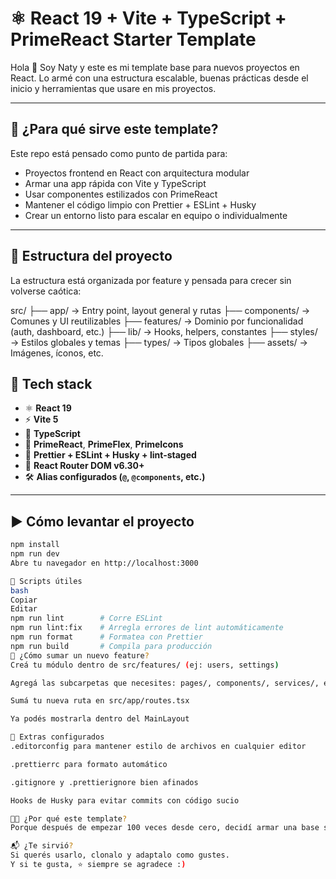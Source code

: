 # ⚛️ React 19 + Vite + TypeScript + PrimeReact Starter Template

Hola 👋 Soy Naty y este es mi template base para nuevos proyectos en React. Lo armé con una estructura escalable, buenas prácticas desde el inicio y herramientas que usare en mis proyectos.

---

## 🚀 ¿Para qué sirve este template?

Este repo está pensado como punto de partida para:

- Proyectos frontend en React con arquitectura modular
- Armar una app rápida con Vite y TypeScript
- Usar componentes estilizados con PrimeReact
- Mantener el código limpio con Prettier + ESLint + Husky
- Crear un entorno listo para escalar en equipo o individualmente

---

## 🧱 Estructura del proyecto

La estructura está organizada por feature y pensada para crecer sin volverse caótica:

src/
├── app/ → Entry point, layout general y rutas
├── components/ → Comunes y UI reutilizables
├── features/ → Dominio por funcionalidad (auth, dashboard, etc.)
├── lib/ → Hooks, helpers, constantes
├── styles/ → Estilos globales y temas
├── types/ → Tipos globales
├── assets/ → Imágenes, íconos, etc.

## 🔧 Tech stack

- ⚛️ **React 19**
- ⚡ **Vite 5**
- 📘 **TypeScript**
- 🎨 **PrimeReact**, **PrimeFlex**, **PrimeIcons**
- 🧹 **Prettier + ESLint + Husky + lint-staged**
- 🔗 **React Router DOM v6.30+**
- 🛠️ **Alias configurados (`@`, `@components`, etc.)**

---

## ▶️ Cómo levantar el proyecto

```bash
npm install
npm run dev
Abre tu navegador en http://localhost:3000

🧪 Scripts útiles
bash
Copiar
Editar
npm run lint        # Corre ESLint
npm run lint:fix    # Arregla errores de lint automáticamente
npm run format      # Formatea con Prettier
npm run build       # Compila para producción
🧩 ¿Cómo sumar un nuevo feature?
Creá tu módulo dentro de src/features/ (ej: users, settings)

Agregá las subcarpetas que necesites: pages/, components/, services/, etc.

Sumá tu nueva ruta en src/app/routes.tsx

Ya podés mostrarla dentro del MainLayout

📝 Extras configurados
.editorconfig para mantener estilo de archivos en cualquier editor

.prettierrc para formato automático

.gitignore y .prettierignore bien afinados

Hooks de Husky para evitar commits con código sucio

👩‍💻 ¿Por qué este template?
Porque después de empezar 100 veces desde cero, decidí armar una base sólida que realmente funcione, ordene el desarrollo y ahorre tiempo. Esta idea nace también de una necesidad identificada en mi equipo de trabajo: estandarizar buenas prácticas y optimizar el tiempo de inicio de nuevos proyectos. Ahora lo usare tanto para proyectos personales como para pruebas técnicas y futuros clientes.

📬 ¿Te sirvió?
Si querés usarlo, clonalo y adaptalo como gustes.
Y si te gusta, ⭐️ siempre se agradece :)
```
